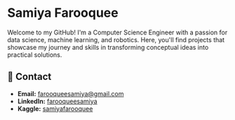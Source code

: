 # Samiya Farooquee

Welcome to my GitHub! I'm a Computer Science Engineer with a passion for data science, machine learning, and robotics. Here, you'll find projects that showcase my journey and skills in transforming conceptual ideas into practical solutions.

## 📧 Contact
- **Email:** farooqueesamiya@gmail.com
- **LinkedIn:** [farooqueesamiya](https://linkedin.com/in/farooqueesamiya)
- **Kaggle:** [samiyafarooquee](https://kaggle.com/samiyafarooquee)

